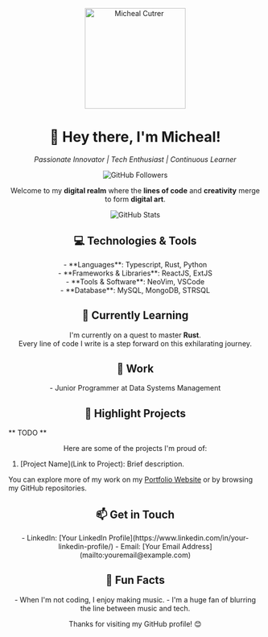 <!-- Header -->
<p align="center">
  <img src="https://avatars.githubusercontent.com/u/60704217?s=400&u=4f197a2c4d1c40f1f53437d3d7c10750342c37ee&v=4" alt="Micheal Cutrer" width="200" height="200" />
</p>

<h1 align="center">👋 Hey there, I'm Micheal!</h1>

<p align="center">
  <em>Passionate Innovator | Tech Enthusiast | Continuous Learner</em>
</p>

<!-- Badges -->
<p align="center">
  <img src="https://img.shields.io/github/followers/Mcutrer5?style=social" alt="GitHub Followers" />
</p>

<!-- Introduction -->
<p align="center">
  Welcome to my <strong>digital realm</strong> where the <strong>lines of code</strong> and <strong>creativity</strong> merge to form <strong>digital art</strong>.
</p>

<!-- Stats -->
<p align="center">
  <img src="https://github-readme-stats.vercel.app/api?username=Mcutrer5&show_icons=true&theme=radical" alt="GitHub Stats" />
</p>

<!-- Technologies -->
<h2 align="center">💻 Technologies & Tools</h2>

<p align="center">
  - **Languages**: Typescript, Rust, Python <br/>
  - **Frameworks & Libraries**: ReactJS, ExtJS <br/>
  - **Tools & Software**: NeoVim, VSCode<br/>
  - **Database**: MySQL, MongoDB, STRSQL
</p>

<!-- Learning -->
<h2 align="center">🌱 Currently Learning</h2>

<p align="center">
  I'm currently on a quest to master <strong>Rust</strong>.<br />
  Every line of code I write is a step forward on this exhilarating journey.
</p>

<!-- Work -->
<h2 align="center">💼 Work</h2>

<p align="center">
  - Junior Programmer at Data Systems Management
</p>

<!-- Highlight Projects -->
<h2 align="center">🌟 Highlight Projects</h2>
** TODO **

<p align="center">
  Here are some of the projects I'm proud of:

  1. [Project Name](Link to Project): Brief description.

  You can explore more of my work on my [Portfolio Website](https://mcutrer5.github.io) or by browsing my GitHub repositories.
</p>

<!-- Contact -->
<h2 align="center">📫 Get in Touch</h2>

<p align="center">
  - LinkedIn: [Your LinkedIn Profile](https://www.linkedin.com/in/your-linkedin-profile/)
  - Email: [Your Email Address](mailto:youremail@example.com)
</p>

<!-- Fun Facts -->
<h2 align="center">🚀 Fun Facts</h2>

<p align="center">
  - When I'm not coding, I enjoy making music.
  - I'm a huge fan of blurring the line between music and tech.
</p>

<!-- Footer -->
<p align="center">
  Thanks for visiting my GitHub profile! 😊
</p>
